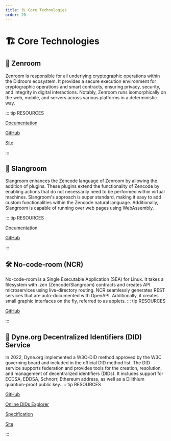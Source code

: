 ```yaml
---
title: 🏗️ Core Technologies
order: 20
---
```


# 🏗️ Core Technologies

## 🔐 Zenroom

Zenroom is responsible for all underlying cryptographic operations within the Didroom ecosystem. It provides a secure execution environment for cryptographic operations and smart contracts, ensuring privacy, security, and integrity in digital interactions. Notably, Zenroom runs isomorphically on the web, mobile, and servers across various platforms in a deterministic way.

::: tip RESOURCES

[Documentation](https://dev.zenroom.org/)

[GitHub](https://github.com/dyne/zenroom)

[Site](https://zenroom.org/)

:::

## 📜 Slangroom

Slangroom enhances the Zencode language of Zenroom by allowing the addition of plugins. These plugins extend the functionality of Zencode by enabling actions that do not necessarily need to be performed within virtual machines. Slangroom's approach is super standard, making it easy to add custom functionalities within the Zencode natural language. Additionally, Slangroom is capable of running over web pages using WebAssembly.

::: tip RESOURCES

[Documentation](https://dyne.org/slangroom)

[GitHub](https://github.com/syne/slangroom)

:::

## 🛠️ No-code-room (NCR)

No-code-room is a Single Executable Application (SEA) for Linux. It takes a filesystem with .zen (Zencode/Slangroom) contracts and creates API microservices using live-directory routing. NCR seamlessly generates REST services that are auto-documented with OpenAPI. Additionally, it creates small graphic interfaces on the fly, referred to as applets.
::: tip RESOURCES

[GitHub](https://github.com/forkbombeu/ncr)

:::

## 🔗 Dyne.org Decentralized Identifiers (DID) Service

In 2022, Dyne.org implemented a W3C-DID method approved by the W3C governing board and included in the official DID method list. The DID service supports federation and provides tools for the creation, resolution, and management of decentralized identifiers (DIDs). It includes support for ECDSA, EDDSA, Schnorr, Ethereum address, as well as a Dilithium quantum-proof public key.
::: tip RESOURCES

[GitHub](https://github.com/dyne/w3c-did)

[Online DIDs Explorer](https://explorer.did.dyne.org/)

[Specification](https://dyne.org/W3C-DID/)

[Site](https://forkbomb.solutions/component/w3c-did-federate-service/)

:::

